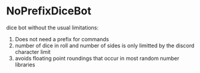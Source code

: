 # NoPrefixDiceBot
dice bot without the usual limitations:
<ol>
  <li>Does not need a prefix for commands</li>
  <li>number of dice in roll and number of sides is only limitted by the discord character limit</li>
  <li>avoids floating point roundings that occur in most random number libraries</li>
</ol>
